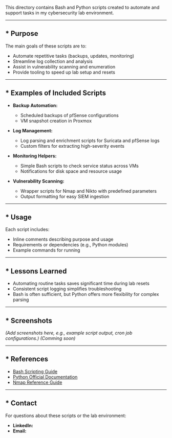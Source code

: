 This directory contains Bash and Python scripts created to automate and support tasks in my cybersecurity lab environment.

---

## * Purpose

The main goals of these scripts are to:

- Automate repetitive tasks (backups, updates, monitoring)
- Streamline log collection and analysis
- Assist in vulnerability scanning and enumeration
- Provide tooling to speed up lab setup and resets

---

## * Examples of Included Scripts

- **Backup Automation:**
  - Scheduled backups of pfSense configurations
  - VM snapshot creation in Proxmox

- **Log Management:**
  - Log parsing and enrichment scripts for Suricata and pfSense logs
  - Custom filters for extracting high-severity events

- **Monitoring Helpers:**
  - Simple Bash scripts to check service status across VMs
  - Notifications for disk space and resource usage

- **Vulnerability Scanning:**
  - Wrapper scripts for Nmap and Nikto with predefined parameters
  - Output formatting for easy SIEM ingestion

---

## * Usage

Each script includes:

- Inline comments describing purpose and usage
- Requirements or dependencies (e.g., Python modules)
- Example commands for running

---

## * Lessons Learned

- Automating routine tasks saves significant time during lab resets
- Consistent script logging simplifies troubleshooting
- Bash is often sufficient, but Python offers more flexibility for complex parsing

---

## * Screenshots

*(Add screenshots here, e.g., example script output, cron job configurations.)*
*(Comming soon)*

---

## * References

- [Bash Scripting Guide](https://tldp.org/LDP/abs/html/)
- [Python Official Documentation](https://docs.python.org/3/)
- [Nmap Reference Guide](https://nmap.org/book/)

---

## * Contact

For questions about these scripts or the lab environment:

- **LinkedIn:** 
- **Email:** 
